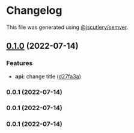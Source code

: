 # Changelog

This file was generated using [@jscutlery/semver](https://github.com/jscutlery/semver).

## [0.1.0](https://github.com/domirs/nx-test/compare/api@0.0.1...api@0.1.0) (2022-07-14)


### Features

* **api:** change title ([d27fa3a](https://github.com/domirs/nx-test/commit/d27fa3af84a9418fc81e1a315d81a1c5c753f356))

### 0.0.1 (2022-07-14)

### 0.0.1 (2022-07-14)

### 0.0.1 (2022-07-14)

